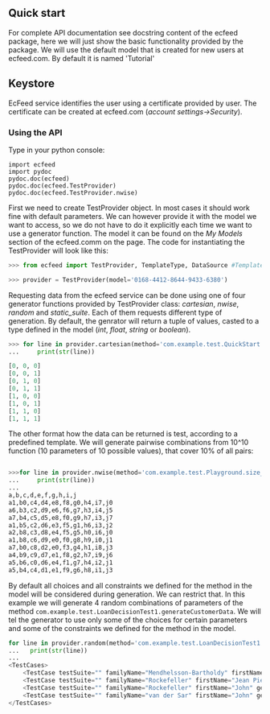 

## Quick start
For complete API documentation see docstring content of the ecfeed package, here we will just show the basic functionality
provided by the package. We will use the default model that is created for new users at ecfeed.com. By default it is named 'Tutorial'

## Keystore
EcFeed service identifies the user using a certificate provided by user. The certificate can be created at ecfeed.com (_account settings->Security_).

### Using the API

 Type in your python console:
```
import ecfeed
import pydoc
pydoc.doc(ecfeed)
pydoc.doc(ecfeed.TestProvider)
pydoc.doc(ecfeed.TestProvider.nwise)
```

First we need to create TestProvider object. In most cases it should work fine with default parameters. We can however 
provide it with the model we want to access, so we do not have to do it explicitly each time we want to use a generator function. The model it can be found on the _My Models_ section of the ecfeed.comm on the page. The code for instantiating the TestProvider will look like this:

```python
>>> from ecfeed import TestProvider, TemplateType, DataSource #TemplateType, DataSource will be used later

>>> provider = TestProvider(model='0168-4412-8644-9433-6380')
```
Requesting data from the ecfeed service can be done using one of four generator functions provided by TestProvider class:
_cartesian_, _nwise_, _random_ and _static_suite_. Each of them requests different type of generation. By default, the
genrator will return a tuple of values, casted to a type defined in the model (_int_, _float_, _string_ or _boolean_).

```python
>>> for line in provider.cartesian(method='com.example.test.QuickStart.test'):
...     print(str(line))

[0, 0, 0]
[0, 0, 1]
[0, 1, 0]
[0, 1, 1]
[1, 0, 0]
[1, 0, 1]
[1, 1, 0]
[1, 1, 1]

```

The other format how the data can be returned is test, according to a predefined template. We will generate pairwise combinations from 10^10 function (10 parameters of 10 possible values), that cover 10% of all pairs:

```python

>>>for line in provider.nwise(method='com.example.test.Playground.size_10x10', n=2, coverage=10, template=TemplateType.CSV):
...     print(str(line))
...
a,b,c,d,e,f,g,h,i,j
a1,b0,c4,d4,e8,f8,g0,h4,i7,j0
a6,b3,c2,d9,e6,f6,g7,h3,i4,j5
a7,b4,c5,d5,e8,f0,g9,h7,i3,j7
a1,b5,c2,d6,e3,f5,g1,h6,i3,j2
a2,b8,c3,d8,e4,f5,g5,h0,i6,j0
a1,b8,c6,d9,e0,f0,g8,h9,i0,j1
a7,b0,c8,d2,e0,f3,g4,h1,i8,j3
a4,b9,c9,d7,e1,f8,g2,h7,i9,j6
a5,b6,c0,d6,e4,f1,g7,h4,i2,j1
a5,b4,c4,d1,e1,f9,g6,h8,i1,j3
```

By default all choices and all constraints we defined for the method in the model will be considered during generation. 
We can restrict that. In this example we will generate 4 random combinations of parameters of the method
`com.example.test.LoanDecisionTest1.generateCustomerData`. We will tel the generator to use only some of the choices for certain parameters and some of the constraints we defined for the method in the model.

```python
for line in provider.random(method='com.example.test.LoanDecisionTest1.generateCustomerData', length=4, template=TemplateType.XML, constraints=['gender'], choices={'gender':['male']}):
...   print(str(line))
...
<TestCases>
	<TestCase testSuite="" familyName="Mendhelsson-Bartholdy" firstName="Alexander" gender="MALE" age="35" documentSerialNumber="[A-Z]{2}[0-9]{9}" documentType="DRIVERS_LICENSE" />
	<TestCase testSuite="" familyName="Rockefeller" firstName="Jean Pierre" gender="MALE" age="87" documentSerialNumber="B9819484" documentType="PASSPORT" />
	<TestCase testSuite="" familyName="Rockefeller" firstName="John" gender="MALE" age="40" documentSerialNumber="WNZ379009" documentType="PERSONAL_ID" />
	<TestCase testSuite="" familyName="van der Sar" firstName="John" gender="MALE" age="80" documentSerialNumber="[A-Z]{2}[0-9]{9}" documentType="PERSONAL_ID" />
</TestCases>
```










